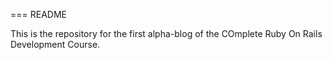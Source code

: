 === README

This is the repository for the first alpha-blog of the COmplete Ruby On Rails Development Course.

